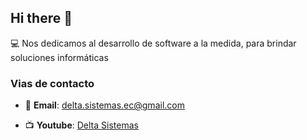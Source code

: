 ## Hi there 👋

:computer: Nos dedicamos al desarrollo de software a la medida, para brindar soluciones informáticas

### Vias de contacto

- 📧 **Email**: [delta.sistemas.ec@gmail.com](mailto:delta.sistemas.ec@gmail.com)

- 📺 **Youtube**: [Delta Sistemas](https://www.youtube.com/channel/UCG-RR9SfEUvQTOi7K85Bk5g)
